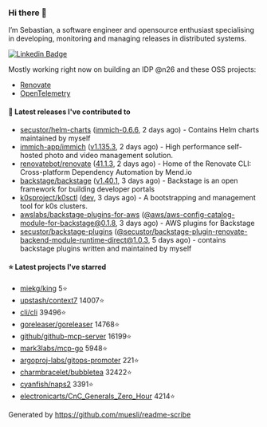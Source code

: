 ### Hi there 👋

I’m Sebastian, a software engineer and opensource enthusiast specialising in developing, monitoring and managing releases in distributed systems.    

[![Linkedin Badge](https://img.shields.io/badge/-LinkedIn-blue?style=flat&logo=Linkedin&logoColor=white&link=https://www.linkedin.com/in/sebastian-poxhofer/)](https://www.linkedin.com/in/sebastian-poxhofer/)

Mostly working right now on building an IDP @n26 and these OSS projects:
- [Renovate](https://github.com/renovatebot/renovate)
- [OpenTelemetry](https://github.com/open-telemetry)



#### 🚀 Latest releases I've contributed to

- [secustor/helm-charts](https://github.com/secustor/helm-charts) ([immich-0.6.6](https://github.com/secustor/helm-charts/releases/tag/immich-0.6.6), 2 days ago) - Contains Helm charts maintained by myself
- [immich-app/immich](https://github.com/immich-app/immich) ([v1.135.3](https://github.com/immich-app/immich/releases/tag/v1.135.3), 2 days ago) - High performance self-hosted photo and video management solution.
- [renovatebot/renovate](https://github.com/renovatebot/renovate) ([41.1.3](https://github.com/renovatebot/renovate/releases/tag/41.1.3), 2 days ago) - Home of the Renovate CLI: Cross-platform Dependency Automation by Mend.io
- [backstage/backstage](https://github.com/backstage/backstage) ([v1.40.1](https://github.com/backstage/backstage/releases/tag/v1.40.1), 3 days ago) - Backstage is an open framework for building developer portals
- [k0sproject/k0sctl](https://github.com/k0sproject/k0sctl) ([dev](https://github.com/k0sproject/k0sctl/releases/tag/dev), 3 days ago) - A bootstrapping and management tool for k0s clusters.
- [awslabs/backstage-plugins-for-aws](https://github.com/awslabs/backstage-plugins-for-aws) ([@aws/aws-config-catalog-module-for-backstage@0.1.8](https://github.com/awslabs/backstage-plugins-for-aws/releases/tag/%40aws/aws-config-catalog-module-for-backstage%400.1.8), 3 days ago) - AWS plugins for Backstage
- [secustor/backstage-plugins](https://github.com/secustor/backstage-plugins) ([@secustor/backstage-plugin-renovate-backend-module-runtime-direct@1.0.3](https://github.com/secustor/backstage-plugins/releases/tag/%40secustor/backstage-plugin-renovate-backend-module-runtime-direct%401.0.3), 5 days ago) - contains backstage plugins written and maintained by myself

#### ⭐ Latest projects I've starred

- [miekg/king](https://github.com/miekg/king) 5⭐
- [upstash/context7](https://github.com/upstash/context7) 14007⭐
- [cli/cli](https://github.com/cli/cli) 39496⭐
- [goreleaser/goreleaser](https://github.com/goreleaser/goreleaser) 14768⭐
- [github/github-mcp-server](https://github.com/github/github-mcp-server) 16199⭐
- [mark3labs/mcp-go](https://github.com/mark3labs/mcp-go) 5948⭐
- [argoproj-labs/gitops-promoter](https://github.com/argoproj-labs/gitops-promoter) 221⭐
- [charmbracelet/bubbletea](https://github.com/charmbracelet/bubbletea) 32422⭐
- [cyanfish/naps2](https://github.com/cyanfish/naps2) 3391⭐
- [electronicarts/CnC_Generals_Zero_Hour](https://github.com/electronicarts/CnC_Generals_Zero_Hour) 4214⭐



Generated by https://github.com/muesli/readme-scribe
